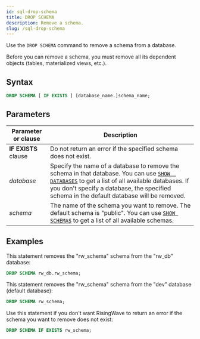 ```yaml
---
id: sql-drop-schema
title: DROP SCHEMA
description: Remove a schema.
slug: /sql-drop-schema
---
```

<head>
  <link rel="canonical" href="https://docs.risingwave.com/docs/current/sql-drop-schema/" />
</head>

Use the `DROP SCHEMA` command to remove a schema from a database.

Before you can remove a schema, you must remove all its dependent objects (tables, materialized views, etc.).


## Syntax

```sql
DROP SCHEMA [ IF EXISTS ] [database_name.]schema_name;
```


## Parameters

|Parameter or clause                 | Description           |
|---------------------------|-----------------------|
|**IF EXISTS** clause       |Do not return an error if the specified schema does not exist.|
|*database*                 |Specify the name of a database to remove the schema in that database. You can use [`SHOW  DATABASES`](sql-show-databases.md) to get a list of all available databases. If you don't specify a database, the specified schema in the default database will be removed.|
|*schema*                   |The name of the schema you want to remove. The default schema is "public". You can use [`SHOW SCHEMAS`](sql-show-schemas.md) to get a list of all available schemas.|



## Examples

This statement removes the "rw_schema" schema from the "rw_db" database:

```sql
DROP SCHEMA rw_db.rw_schema;
```


This statement removes the "rw_schema" schema from the "dev" database (default database):

```sql
DROP SCHEMA rw_schema;
```


Use this statement if you don't want RisingWave to return an error if the schema you want to remove does not exist:

```sql
DROP SCHEMA IF EXISTS rw_schema;
```
